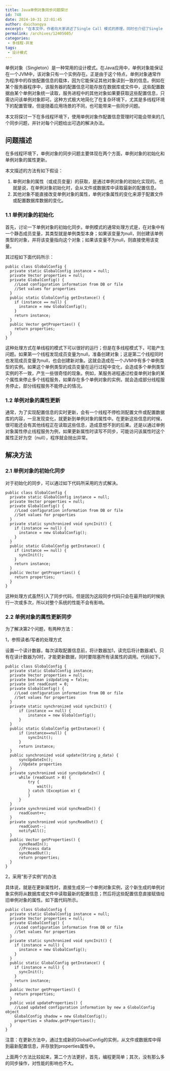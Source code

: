 ```yaml
---
title: Java单例对象同步问题探讨
id: 748
date: 2024-10-31 22:01:45
author: daichangya
excerpt: "在本文中，作者向大家讲述了Single Call 模式的原理，同时也介绍了Single Call 模式的实现问题。"
permalink: /archives/12405605/
categories:
 - 多线程-并发
tags: 
 - 设计模式
---
```


单例对象（Singleton）是一种常用的设计模式。在Java应用中，单例对象能保证在一个JVM中，该对象只有一个实例存在。正是由于这个特点，单例对象通常作为程序中的存放配置信息的载体，因为它能保证其他对象读到一致的信息。例如在某个服务器程序中，该服务器的配置信息可能存放在数据库或文件中，这些配置数据由某个单例对象统一读取，服务进程中的其他对象如果要获取这些配置信息，只需访问该单例对象即可。这种方式极大地简化了在复杂环境下，尤其是多线程环境下的配置管理，但是随着应用场景的不同，也可能带来一些同步问题。

本文将探讨一下在多线程环境下，使用单例对象作配置信息管理时可能会带来的几个同步问题，并针对每个问题给出可选的解决办法。

## 问题描述

在多线程环境下，单例对象的同步问题主要体现在两个方面，单例对象的初始化和单例对象的属性更新。

本文描述的方法有如下假设：

1.  单例对象的属性（或成员变量）的获取，是通过单例对象的初始化实现的。也就是说，在单例对象初始化时，会从文件或数据库中读取最新的配置信息。
2.  其他对象不能直接改变单例对象的属性，单例对象属性的变化来源于配置文件或配置数据库数据的变化。

### 1.1 单例对象的初始化

首先，讨论一下单例对象的初始化同步。单例模式的通常处理方式是，在对象中有一个静态成员变量，其类型就是单例类型本身；如果该变量为null，则创建该单例类型的对象，并将该变量指向这个对象；如果该变量不为null，则直接使用该变量。

其过程如下面代码所示：

```
public class GlobalConfig {
  private static GlobalConfig instance = null;
  private Vector properties = null;
  private GlobalConfig() {
    //Load configuration information from DB or file
    //Set values for properties
  }
  public static GlobalConfig getInstance() {
    if (instance == null) {
      instance = new GlobalConfig();
    }
    return instance;
  }
  public Vector getProperties() {
    return properties;
  }
}
```

这种处理方式在单线程的模式下可以很好的运行；但是在多线程模式下，可能产生问题。如果第一个线程发现成员变量为null，准备创建对象；这是第二个线程同时也发现成员变量为null，也会创建新对象。这就会造成在一个JVM中有多个单例类型的实例。如果这个单例类型的成员变量在运行过程中变化，会造成多个单例类型实例的不一致，产生一些很奇怪的现象。例如，某服务进程通过检查单例对象的某个属性来停止多个线程服务，如果存在多个单例对象的实例，就会造成部分线程服务停止，部分线程服务不能停止的情况。

### 1.2 单例对象的属性更新

通常，为了实现配置信息的实时更新，会有一个线程不停检测配置文件或配置数据库的内容，一旦发现变化，就更新到单例对象的属性中。在更新这些信息的时候，很可能还会有其他线程正在读取这些信息，造成意想不到的后果。还是以通过单例对象属性停止线程服务为例，如果更新属性时读写不同步，可能访问该属性时这个属性正好为空（null），程序就会抛出异常。

## 解决方法

### 2.1 单例对象的初始化同步

对于初始化的同步，可以通过如下代码所采用的方式解决。

```
public class GlobalConfig {
  private static GlobalConfig instance = null;
  private Vector properties = null;
  private GlobalConfig() {
    //Load configuration information from DB or file
    //Set values for properties
  }
  private static synchronized void syncInit() {
    if (instance == null) {
      instance = new GlobalConfig();
    }
  }
  public static GlobalConfig getInstance() {
    if (instance == null) {
      syncInit();
    }
    return instance;
  }
  public Vector getProperties() {
    return properties;
  }
}
```

这种处理方式虽然引入了同步代码，但是因为这段同步代码只会在最开始的时候执行一次或多次，所以对整个系统的性能不会有影响。

### 2.2 单例对象的属性更新同步

为了解决第2个问题，有两种方法：

1，参照读者/写者的处理方式

设置一个读计数器，每次读取配置信息前，将计数器加1，读完后将计数器减1。只有在读计数器为0时，才能更新数据，同时要阻塞所有读属性的调用。代码如下。

```
public class GlobalConfig {
  private static GlobalConfig instance;
  private Vector properties = null;
  private boolean isUpdating = false;
  private int readCount = 0;
  private GlobalConfig() {
    //Load configuration information from DB or file
    //Set values for properties
  }
  private static synchronized void syncInit() {
      if (instance == null) {
          instance = new GlobalConfig();
      }
  }
  public static GlobalConfig getInstance() {
      if (instance==null) {
          syncInit();
      }
      return instance;
  }
  public synchronized void update(String p_data) {
      syncUpdateIn();
      //Update properties
  }
  private synchronized void syncUpdateIn() {
      while (readCount > 0) {
          try {
              wait();
          } catch (Exception e) {
          }
      }
  }
  private synchronized void syncReadIn() {
      readCount++;
  }
  private synchronized void syncReadOut() {
      readCount--;
      notifyAll();
  }
  public Vector getProperties() {
      syncReadIn();
      //Process data
      syncReadOut();
      return properties;
  }
}
```

2，采用"影子实例"的办法

具体说，就是在更新属性时，直接生成另一个单例对象实例，这个新生成的单例对象实例将从数据库或文件中读取最新的配置信息；然后将这些配置信息直接赋值给旧单例对象的属性。如下面代码所示。

```
public class GlobalConfig {
  private static GlobalConfig instance = null;
  private Vector properties = null;
  private GlobalConfig() {
    //Load configuration information from DB or file
    //Set values for properties
  }
  private static synchronized void syncInit() {
    if (instance = null) {
      instance = new GlobalConfig();
    }
  }
  public static GlobalConfig getInstance() {
    if (instance = null) {
      syncInit();
    }
    return instance;
  }
  public Vector getProperties() {
    return properties;
  }
  public void updateProperties() {
    //Load updated configuration information by new a GlobalConfig object
    GlobalConfig shadow = new GlobalConfig();
    properties = shadow.getProperties();
  }
}
```

注意：在更新方法中，通过生成新的GlobalConfig的实例，从文件或数据库中得到最新配置信息，并存放到properties属性中。

上面两个方法比较起来，第二个方法更好，首先，编程更简单；其次，没有那么多的同步操作，对性能的影响也不大。

